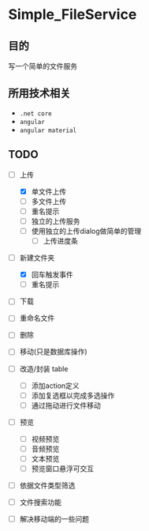 # Simple_FileService

## 目的

写一个简单的文件服务

## 所用技术相关

* `.net core`
* `angular`
* `angular material`

## TODO

- [ ] 上传
  - [X] 单文件上传
  - [ ] 多文件上传
  - [ ] 重名提示
  - [ ] 独立的上传服务
  - [ ] 使用独立的上传dialog做简单的管理
    - [ ] 上传进度条
- [ ] 新建文件夹
  - [X] 回车触发事件
  - [ ] 重名提示
- [ ] 下载
- [ ] 重命名文件
- [ ] 删除
- [ ] 移动(只是数据库操作)
- [ ] 改造/封装 table
  - [ ] 添加action定义
  - [ ] 添加复选框以完成多选操作
  - [ ] 通过拖动进行文件移动
- [ ] 预览
  - [ ] 视频预览
  - [ ] 音频预览
  - [ ] 文本预览
  - [ ] 预览窗口悬浮可交互
- [ ] 依据文件类型筛选
- [ ] 文件搜索功能
- [ ] 解决移动端的一些问题


